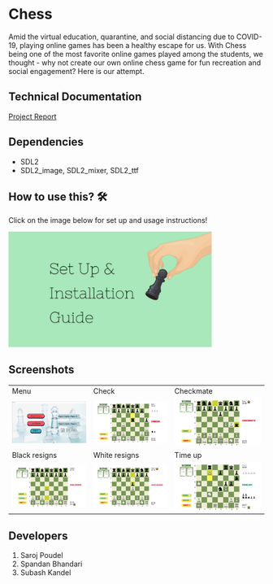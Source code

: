 # Chess
Amid the virtual education, quarantine, and social distancing due to COVID-19, playing online games has been a healthy escape for us. With Chess being one of the most favorite online games played among the students, we thought - why not create our own online chess game for fun recreation and social engagement? Here is our attempt.

## Technical Documentation 
[Project Report](https://github.com/Yunika-Bajracharya/Chess/blob/main/Project_Report.pdf)

## Dependencies
* SDL2
* SDL2_image, SDL2_mixer, SDL2_ttf

## How to use this? 🛠
Click on the image below for set up and usage instructions!

<p align="left"><a href = "https://github.com/Yunika-Bajracharya/Chess/blob/main/installation.md">
<img src = "./readme_assets/setup_installation.png" width="400"></a></p>

## Screenshots

<table>
  <tr>
    <td>Menu</td>
     <td>Check</td>
     <td>Checkmate</td>
  </tr>
  <tr>
    <td><img src="./readme_assets/menu.png"></td>
    <td><img src="./readme_assets/check.png"></td>
    <td><img src="./readme_assets/checkmate.png"></td>
  </tr>
  <tr>
    <td>Black resigns</td>
     <td>White resigns</td>
     <td>Time up</td>
  </tr>
  <tr>
    <td><img src="./readme_assets/blackresigns.png"></td>
    <td><img src="./readme_assets/whiteresigns.png"></td>
    <td><img src="./readme_assets/timeup.png"></td>
  </tr>
 </table>

## Developers
1. Saroj Poudel
2. Spandan Bhandari
3. Subash Kandel
